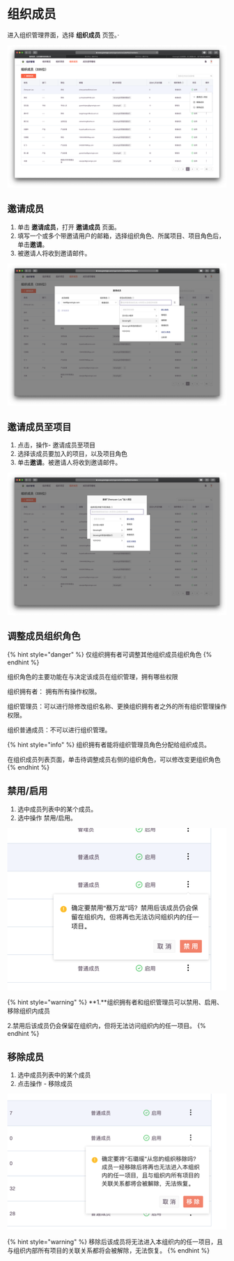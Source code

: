 # 组织成员

进入组织管理界面，选择 **组织成员** 页签。·

![](../../.gitbook/assets/ying-mu-jie-tu-20200418-xia-wu-5.25.38.png)

## 邀请成员

1. 单击 **邀请成员**，打开 **邀请成员** 页面。
2. 填写一个或多个带邀请用户的邮箱，选择组织角色、所属项目、项目角色后，单击**邀请**。
3. 被邀请人将收到邀请邮件。

![](../../.gitbook/assets/ying-mu-jie-tu-20200418-xia-wu-5.28.05.png)

## 邀请成员至项目

1. 点击，操作- 邀请成员至项目 
2. 选择该成员要加入的项目，以及项目角色
3. 单击**邀请**。被邀请人将收到邀请邮件。

![](../../.gitbook/assets/ying-mu-jie-tu-20200418-xia-wu-5.58.22.png)

## 调整成员组织角色

{% hint style="danger" %}
仅组织拥有者可调整其他组织成员组织角色
{% endhint %}

组织角色的主要功能在与决定该成员在组织管理，拥有哪些权限 

组织拥有者： 拥有所有操作权限。

组织管理员：可以进行除修改组织名称、更换组织拥有者之外的所有组织管理操作权限。 

组织普通成员：不可以进行组织管理。

{% hint style="info" %}
组织拥有者能将组织管理员角色分配给组织成员。

在组织成员列表页面，单击待调整成员右侧的组织角色，可以修改变更组织角色
{% endhint %}

## 禁用/启用

1. 选中成员列表中的某个成员。
2. 选中操作 禁用/启用。

![](../../.gitbook/assets/ying-mu-jie-tu-20200418-xia-wu-6.08.53.png)

{% hint style="warning" %}
**1.**组织拥有者和组织管理员可以禁用、启用、移除组织内成员

2.禁用后该成员仍会保留在组织内，但将无法访问组织内的任一项目。
{% endhint %}

## 移除成员

1. 选中成员列表中的某个成员
2. 点击操作 - 移除成员

![](../../.gitbook/assets/ying-mu-jie-tu-20200418-xia-wu-6.10.46.png)

{% hint style="warning" %}
移除后该成员将无法进入本组织内的任一项目，且与组织内部所有项目的关联关系都将会被解除，无法恢复。
{% endhint %}

